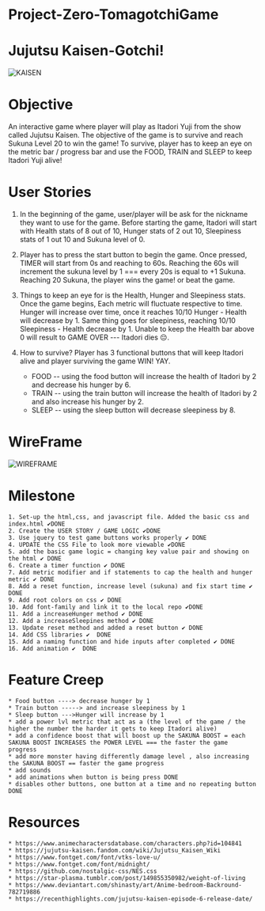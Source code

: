 # Project-Zero-TomagotchiGame


# Jujutsu Kaisen-Gotchi!

![KAISEN](https://occ-0-1723-1722.1.nflxso.net/dnm/api/v6/LmEnxtiAuzezXBjYXPuDgfZ4zZQ/AAAABenF3_UnaazjvWtxJrkgO66DOTKiMqaHO4kWi1Hs5T2HmCtjwVopytB2Vk9mdqe_IitU3BwvUSsMmxckw9BdVUtNmJQQt9e0RBqV.png?r=1e9)

# Objective
An interactive game where player will play as Itadori Yuji from the show called Jujutsu Kaisen. The objective of the game is to survive and reach Sukuna Level 20 to win the game! To survive, player has to keep an eye on the metric bar / progress bar and use the FOOD, TRAIN and SLEEP to keep Itadori Yuji alive!

# User Stories
1.  In the beginning of the game, user/player will be ask for the nickname they want to use for the game. Before starting the game, Itadori will start with Health stats of 8 out of 10, Hunger stats of 2 out 10, Sleepiness stats of 1 out 10 and Sukuna level of 0. 

2. Player has to press the start button to begin the game. Once pressed, TIMER will start from 0s and reaching to 60s. Reaching the 60s will increment the sukuna level by 1 === every 20s is equal to +1 Sukuna. Reaching 20 Sukuna, the player wins the game! or beat the game.

3. Things to keep an eye for is the Health, Hunger and Sleepiness stats. Once the game begins, Each metric will fluctuate respective to time. Hunger will increase over time, once it reaches 10/10 Hunger - Health will decrease by 1. Same thing goes for sleepiness, reaching 10/10 Sleepiness - Health decrease by 1.  Unable to keep the Health bar above 0 will result to GAME OVER --- Itadori dies 😔.

4. How to survive? Player has 3 functional buttons that will keep Itadori alive and player surviving the game WIN! YAY. 
    - FOOD -- using the food button will increase the health of Itadori by 2 and decrease his hunger by 6.
    - TRAIN -- using the train button will increase the health of Itadori by 2 and also increase his hunger by 2.
    - SLEEP -- using the sleep button will decrease sleepiness by 8. 




# WireFrame 
![WIREFRAME](https://i.imgur.com/cN9tW1w.png)

# Milestone

    1. Set-up the html,css, and javascript file. Added the basic css and index.html ✔️DONE
    2. Create the USER STORY / GAME LOGIC ✔️DONE
    3. Use jquery to test game buttons works properly ✔️ DONE
    4. UPDATE the CSS File to look more viewable ✔️DONE
    5. add the basic game logic = changing key value pair and showing on the html ✔️ DONE
    6. Create a timer function ✔️ DONE
    7. Add metric modifier and if statements to cap the health and hunger metric ✔️ DONE
    8. Add a reset function, increase level (sukuna) and fix start time ✔️ DONE
    9. Add root colors on css ✔️ DONE
    10. Add font-family and link it to the local repo ✔️DONE
    11. Add a increaseHunger method ✔️ DONE
    12. Add a increaseSleepines method ✔️ DONE
    13. Update reset method and added a reset button ✔️ DONE
    14. Add CSS libraries ✔️  DONE
    15. Add a naming function and hide inputs after completed ✔️ DONE
    16. Add animation ✔️  DONE

# Feature Creep
    * Food button ----> decrease hunger by 1
    * Train button -----> and increase sleepiness by 1
    * Sleep button --->Hunger will increase by 1 
    * add a power lvl metric that act as a (the level of the game / the higher the number the harder it gets to keep Itadori alive)
    * add a confidence boost that will boost up the SAKUNA BOOST = each SAKUNA BOOST INCREASES the POWER LEVEL === the faster the game progress
    * add more monster having differently damage level , also increasing the SAKUNA BOOST == faster the game progress
    * add sounds
    * add animations when button is being press DONE
    * disables other buttons, one button at a time and no repeating button DONE

# Resources
    * https://www.animecharactersdatabase.com/characters.php?id=104841
    * https://jujutsu-kaisen.fandom.com/wiki/Jujutsu_Kaisen_Wiki
    * https://www.fontget.com/font/vtks-love-u/
    * https://www.fontget.com/font/midnight/
    * https://github.com/nostalgic-css/NES.css
    * https://star-plasma.tumblr.com/post/149855350982/weight-of-living
    * https://www.deviantart.com/shinasty/art/Anime-bedroom-Backround-782719886
    * https://recenthighlights.com/jujutsu-kaisen-episode-6-release-date/
